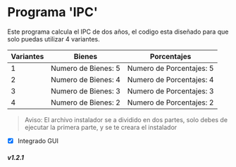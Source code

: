 # Programa 'IPC'
Este programa calcula el IPC de dos años, el codigo esta diseñado para que solo puedas utilizar 4 variantes.


Variantes | Bienes | Porcentajes
-|-------|--------------------------------------
 1| Numero de Bienes: 5 | Numero de Porcentajes: 5
 2| Numero de Bienes: 4 | Numero de Porcentajes: 4
 3| Numero de Bienes: 3 | Numero de Porcentajes: 3
 4| Numero de Bienes: 2 | Numero de Porcentajes: 2

> Aviso: El archivo instalador se a dividido en dos partes, solo debes de ejecutar la primera parte, y se te creara el instalador

- [x] Integrado GUI

##### v1.2.1 
